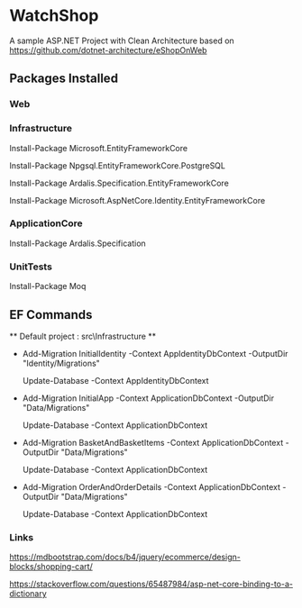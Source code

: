 # WatchShop
A sample ASP.NET Project with Clean Architecture based on
https://github.com/dotnet-architecture/eShopOnWeb

## Packages Installed
### Web

### Infrastructure
Install-Package Microsoft.EntityFrameworkCore

Install-Package Npgsql.EntityFrameworkCore.PostgreSQL

Install-Package Ardalis.Specification.EntityFrameworkCore

Install-Package Microsoft.AspNetCore.Identity.EntityFrameworkCore

### ApplicationCore
Install-Package Ardalis.Specification

### UnitTests
Install-Package Moq

## EF Commands
** Default project : src\Infrastructure **

* Add-Migration InitialIdentity -Context AppIdentityDbContext -OutputDir "Identity/Migrations"

  Update-Database -Context AppIdentityDbContext


* Add-Migration InitialApp -Context ApplicationDbContext -OutputDir "Data/Migrations"

  Update-Database -Context ApplicationDbContext


* Add-Migration BasketAndBasketItems -Context ApplicationDbContext -OutputDir "Data/Migrations"

  Update-Database -Context ApplicationDbContext


* Add-Migration OrderAndOrderDetails -Context ApplicationDbContext -OutputDir "Data/Migrations"

  Update-Database -Context ApplicationDbContext
### Links

https://mdbootstrap.com/docs/b4/jquery/ecommerce/design-blocks/shopping-cart/

https://stackoverflow.com/questions/65487984/asp-net-core-binding-to-a-dictionary